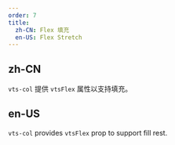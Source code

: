 ```yaml
---
order: 7
title:
  zh-CN: Flex 填充
  en-US: Flex Stretch
---
```


## zh-CN

`vts-col` 提供 `vtsFlex` 属性以支持填充。

## en-US

`vts-col` provides `vtsFlex` prop to support fill rest.
